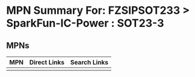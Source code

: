 



# MPN Summary For: FZSIPSOT233 > SparkFun-IC-Power : SOT23-3

## MPNs
  

|MPN|Direct Links|Search Links|
| :--- | :--- | :--- |
||||
